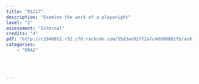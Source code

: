 ```yaml
---
title: "91217"
description: "Examine the work of a playwright"
level: "2"
assessment: "Internal"
credits: "4"
pdf: "http://c1940652.r52.cf0.rackcdn.com/55d3ae92ff2a7c4dd00001fb/as91217.pdf"
categories:
    - "DRA2"
    
    
    
    
---
```


